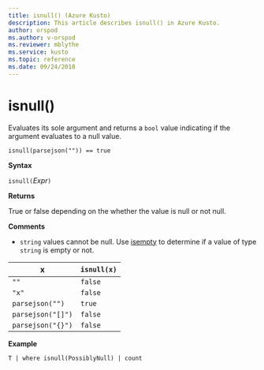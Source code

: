 ```yaml
---
title: isnull() (Azure Kusto)
description: This article describes isnull() in Azure Kusto.
author: orspod
ms.author: v-orspod
ms.reviewer: mblythe
ms.service: kusto
ms.topic: reference
ms.date: 09/24/2018
---
```

# isnull()

Evaluates its sole argument and returns a `bool` value indicating if the argument evaluates to a null value.

    isnull(parsejson("")) == true

**Syntax**

`isnull(`*Expr*`)`

**Returns**

True or false depending on the whether the value is null or not null.

**Comments**

* `string` values cannot be null. Use [isempty](./isemptyfunction.md)
  to determine if a value of type `string` is empty or not.

|x                |`isnull(x)`|
|-----------------|-----------|
|`""`             |`false`    |
|`"x"`            |`false`    |
|`parsejson("")`  |`true`     |
|`parsejson("[]")`|`false`    |
|`parsejson("{}")`|`false`    |

**Example**

```kusto
T | where isnull(PossiblyNull) | count
```